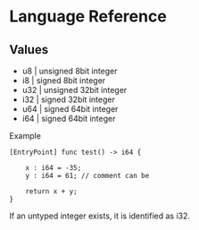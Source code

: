 # Language Reference

## Values

- u8  | unsigned 8bit integer
- i8  | signed 8bit integer
- u32 | unsigned 32bit integer
- i32 | signed 32bit integer
- u64 | signed 64bit integer
- i64 | signed 64bit integer

Example

```
[EntryPoint] func test() -> i64 {    

    x : i64 = -35;     
    y : i64 = 61; // comment can be
    
    return x + y;
}
```

If an untyped integer exists, it is identified as i32.